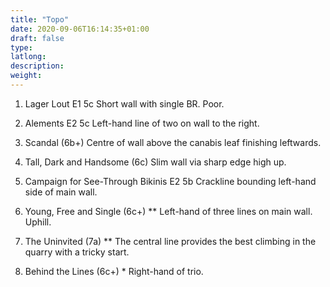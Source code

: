 ```yaml
---
title: "Topo"
date: 2020-09-06T16:14:35+01:00
draft: false
type: 
latlong:
description:
weight:
---
```


1. Lager Lout E1 5c Short wall with single BR. Poor.

2. Alements E2 5c Left-hand line of two on wall to the right.

3. Scandal (6b+) Centre of wall above the canabis leaf finishing leftwards.

4. Tall, Dark and Handsome (6c) Slim wall via sharp edge high up.

5. Campaign for See-Through Bikinis E2 5b Crackline bounding left-hand side of main wall.

6. Young, Free and Single (6c+) ** Left-hand of three lines on main wall. Uphill.

7. The Uninvited (7a) ** The central line provides the best climbing in the quarry with a tricky start.

8. Behind the Lines (6c+) * Right-hand of trio. 